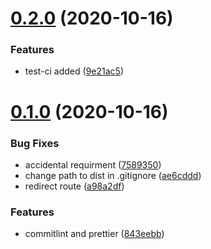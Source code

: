 # [0.2.0](https://github.com/kocetora/front-hrm/compare/v0.1.0...v0.2.0) (2020-10-16)


### Features

* test-ci added ([9e21ac5](https://github.com/kocetora/front-hrm/commit/9e21ac5fe0dcd9c8a7fc753b2413e3efaf9b4c37))



# [0.1.0](https://github.com/kocetora/front-hrm/compare/ae6cddd4ce88de6bd70c2e2b5b99a6436a41d4ca...v0.1.0) (2020-10-16)


### Bug Fixes

* accidental requirment ([7589350](https://github.com/kocetora/front-hrm/commit/75893504ddf4b14c2351593a3604d4621ea18012))
* change path to dist in .gitignore ([ae6cddd](https://github.com/kocetora/front-hrm/commit/ae6cddd4ce88de6bd70c2e2b5b99a6436a41d4ca))
* redirect route ([a98a2df](https://github.com/kocetora/front-hrm/commit/a98a2df3b51cb8e3b0a28642abe2eb8901352126))


### Features

* commitlint and prettier ([843eebb](https://github.com/kocetora/front-hrm/commit/843eebbfa2fca2bd43507dac5155c4c96b169004))



